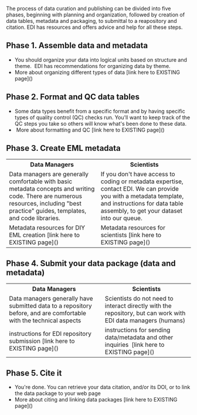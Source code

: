 The process of data curation and publishing can be divided into five phases, beginning with planning and organization, followed by creation of data tables, metadata and packaging, to submittal to a reapository and citation. EDI has resources and offers advice and help for all these steps.

<h2>Phase 1. Assemble data and metadata </h2>
<ul>
 	<li style="text-align: left;">You should organize your data into logical units based on structure and theme.  EDI has recommendations for organizing data by theme.</li>
 	<li>More about organizing different types of data [link here to EXISTING page]()</li>
</ul>


<h2>Phase 2. Format and QC data tables</h2>
<ul>
 	<li>Some data types benefit from a specific format and by having specific types of quality control (QC) checks run. You'll want to keep track of the QC steps you take so others will know what's been done to these data. </li>
 	<li> More about formatting and QC [link here to EXISTING page]() </li>
</ul>


<h2>Phase 3. Create EML metadata</h2>
<table>
<tbody>
<tr>
<th>Data Managers</th>
<th>Scientists</th>
</tr>
<tr>
<td>Data managers are generally comfortable with basic metadata concepts and writing code. There are numerous resources, including "best practice" guides, templates, and code libraries.</td>
<td>If you don't have access to coding or metadata expertise, contact EDI. We can provide you with a metadata template, and instructions for data table assembly, to get your dataset into our queue.</td>
</tr>
<tr>
<td>Metadata resources for DIY EML creation [link here to EXISTING page]()</td>
<td>Metadata resources for scientists [link here to EXISTING page]()</td>
</tr>
</tbody>
</table>


<h2>Phase 4. Submit your data package (data and metadata)</h2>
<table>
<tbody>
<tr>
<th>Data Managers</th>
<th>Scientists</th>
</tr>
<tr>
<td>Data managers generally have submitted data to a repository before, and are comfortable with the technical aspects</td>
<td>Scientists do not need to interact directly with the repository, but can work with EDI data managers (humans)</td>
</tr>
<tr>
<td>instructions for EDI repository submission [link here to EXISTING page]()</td>
<td>instructions for sending data/metadata and other inquiries  [link here to EXISTING page]()</td>
</tr>
</tbody>
</table>


<h2>Phase 5. Cite it</h2>
<ul>
 	<li>You're done. You can retrieve your data citation, and/or its DOI, or to link the data package to your web page </li>
 	<li>More about citing and linking data packages [link here to EXISTING page]()</li>
</ul>

